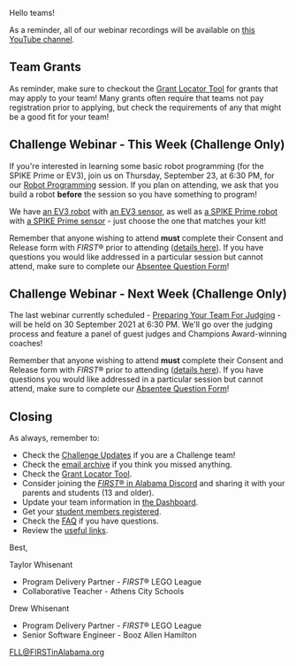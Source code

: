 Hello teams!

As a reminder, all of our webinar recordings will be available on [this YouTube channel](https://www.youtube.com/playlist?list=PLgAFQNEo9Gn9aLBNm1BQX_8BHWpx40vLS).


## Team Grants

As reminder, make sure to checkout the [Grant Locator Tool](https://www.firstinspires.org/robotics/team-grants) for grants that may apply to your team! Many grants often require that teams not pay registration prior to applying, but check the requirements of any that might be a good fit for your team!


## Challenge Webinar - This Week (Challenge Only)

If you're interested in learning some basic robot programming (for the SPIKE Prime or EV3), join us on Thursday, September 23, at 6:30 PM, for our [Robot Programming](https://www.eventbrite.com/e/168467305245) session. If you plan on attending, we ask that you build a robot **before** the session so you have something to program! 

We have [an EV3 robot](https://education.lego.com/v3/assets/blt293eea581807678a/bltc8481dd2666822ff/5f8801e3f4f4cf0fa39d2fef/ev3-rem-driving-base.pdf) with [an EV3 sensor](https://education.lego.com/v3/assets/blt293eea581807678a/blt8b300493e30608e9/5f8801dfb8b59a77a945d13c/ev3-rem-color-sensor-down-driving-base.pdf), as well as [a SPIKE Prime robot](https://education.lego.com/v3/assets/blt293eea581807678a/blte58422fa7d508a60/5f8802b882eaa522ca601c9f/driving-base-bi-pdf-book1of1.pdf) with [a SPIKE Prime sensor](https://education.lego.com/v3/assets/blt293eea581807678a/bltc7abeab0450c5a27/5f880246e787ed1c02270883/driving-base-with-color-sensor-bi-pdf-book1of1.pdf) - just choose the one that matches your kit!

Remember that anyone wishing to attend **must** complete their Consent and Release form with *FIRST*&reg; prior to attending ([details here](https://github.com/drewwhis/alabama-first-lego-league/wiki/Complete-the-Consent-and-Release-Form)). If you have questions you would like addressed in a particular session but cannot attend, make sure to complete our [Absentee Question Form](https://forms.gle/GtzrxepfzNgin5NS6)!


## Challenge Webinar - Next Week (Challenge Only)

The last webinar currently scheduled - [Preparing Your Team For Judging](https://www.eventbrite.com/e/168632082097) - will be held on 30 September 2021 at 6:30 PM. We'll go over the judging process and feature a panel of guest judges and Champions Award-winning coaches!

Remember that anyone wishing to attend **must** complete their Consent and Release form with *FIRST*&reg; prior to attending ([details here](https://github.com/drewwhis/alabama-first-lego-league/wiki/Complete-the-Consent-and-Release-Form)). If you have questions you would like addressed in a particular session but cannot attend, make sure to complete our [Absentee Question Form](https://forms.gle/GtzrxepfzNgin5NS6)!


## Closing

As always, remember to:
- Check the [Challenge Updates](https://firstinspiresst01.blob.core.windows.net/first-forward/fll-challenge/fll-challenge-cargo-connect-challenge-updates.pdf) if you are a Challenge team!
- Check the [email archive](https://github.com/drewwhis/alabama-first-lego-league/tree/main/2021-2022/email-blasts) if you think you missed anything.
- Check the [Grant Locator Tool](https://www.firstinspires.org/robotics/team-grants).
- Consider joining the [*FIRST*&reg; in Alabama Discord](http://discord.gg/7eyJvm3) and sharing it with your parents and students (13 and older).
- Update your team information in [the Dashboard](https://my.firstinspires.org/Dashboard/).
- Get your [student members registered](https://www.firstinspires.org/resource-library/youth-registration-system).
- Check the [FAQ](https://github.com/drewwhis/alabama-first-lego-league/wiki/Frequently-Asked-Questions) if you have questions.
- Review the [useful links](https://github.com/drewwhis/alabama-first-lego-league/wiki/Useful-Links).

Best,

Taylor Whisenant
- Program Delivery Partner - *FIRST*&reg; LEGO League
- Collaborative Teacher - Athens City Schools

Drew Whisenant
- Program Delivery Partner - *FIRST*&reg; LEGO League
- Senior Software Engineer - Booz Allen Hamilton

FLL@FIRSTinAlabama.org